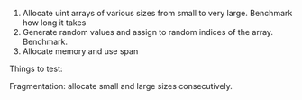 ﻿1. Allocate uint arrays of various sizes from small to very large. Benchmark how long it takes
2. Generate random values and assign to random indices of the array. Benchmark.
3. Allocate memory and use span

Things to test:

Fragmentation: allocate small and large sizes consecutively.